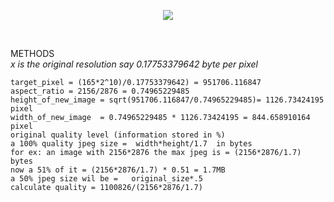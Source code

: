 
<p align="center">
  <a href="https://bkalita-git.github.io/img_red"> <img src="https://icon-library.com/images/try-icon/try-icon-8.jpg"></a>
</p>
<br>

METHODS<br>
*x is the original resolution say 0.17753379642 byte per pixel*
```
target_pixel = (165*2^10)/0.17753379642) = 951706.116847
aspect_ratio = 2156/2876 = 0.74965229485
height_of_new_image = sqrt(951706.116847/0.74965229485)= 1126.73424195 pixel
width_of_new_image  = 0.74965229485 * 1126.73424195 = 844.658910164 pixel
original quality level (information stored in %)
a 100% quality jpeg size =  width*height/1.7  in bytes
for ex: an image with 2156*2876 the max jpeg is = (2156*2876/1.7) bytes
now a 51% of it = (2156*2876/1.7) * 0.51 = 1.7MB
a 50% jpeg size wil be =   original_size*.5
calculate quality = 1100826/(2156*2876/1.7)
```

